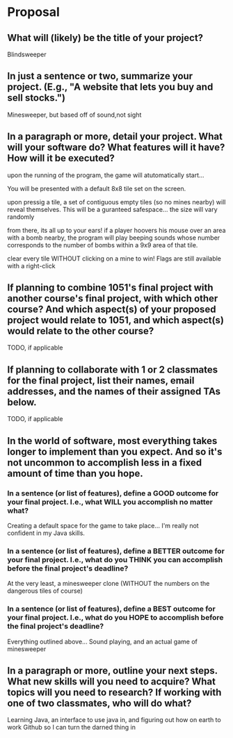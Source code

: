 # Proposal

## What will (likely) be the title of your project?

Blindsweeper

## In just a sentence or two, summarize your project. (E.g., "A website that lets you buy and sell stocks.")

Minesweeper, but based off of sound,not sight

## In a paragraph or more, detail your project. What will your software do? What features will it have? How will it be executed?

upon the running of the program, the game will atutomatically start... 

You will be presented with a default 8x8 tile set on the screen.

upon pressig a tile, a set of contiguous empty tiles (so no mines nearby) will reveal themselves. This will be a guranteed safespace... the size will vary randomly

from there, its all up to your ears! if a player hoovers his mouse over an area with a bomb nearby, the program will play beeping sounds whose number corresponds to the number of bombs within a 9x9 area of that tile.

clear every tile WITHOUT clicking on a mine to win! Flags are still available with a right-click

## If planning to combine 1051's final project with another course's final project, with which other course? And which aspect(s) of your proposed project would relate to 1051, and which aspect(s) would relate to the other course?

TODO, if applicable

## If planning to collaborate with 1 or 2 classmates for the final project, list their names, email addresses, and the names of their assigned TAs below.

TODO, if applicable

## In the world of software, most everything takes longer to implement than you expect. And so it's not uncommon to accomplish less in a fixed amount of time than you hope.

### In a sentence (or list of features), define a GOOD outcome for your final project. I.e., what WILL you accomplish no matter what?

Creating a default space for the game to take place... I'm really not confident in my Java skills.

### In a sentence (or list of features), define a BETTER outcome for your final project. I.e., what do you THINK you can accomplish before the final project's deadline?

At the very least, a minesweeper clone (WITHOUT the numbers on the dangerous tiles of course)

### In a sentence (or list of features), define a BEST outcome for your final project. I.e., what do you HOPE to accomplish before the final project's deadline?

Everything outlined above...
Sound playing,
and an actual game of minesweeper

## In a paragraph or more, outline your next steps. What new skills will you need to acquire? What topics will you need to research? If working with one of two classmates, who will do what?

Learning Java, an interface to use java in, and figuring out how on earth to work Github so I can turn the darned thing in

